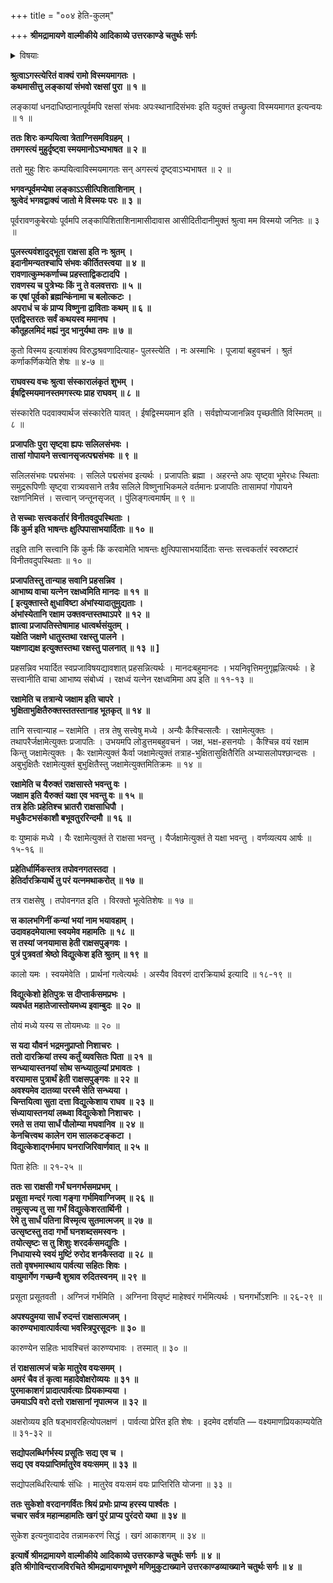 +++
title = "००४ हेति-कुलम्"

+++
**श्रीमद्रामायणे वाल्मीकीये आदिकाव्ये उत्तरकाण्डे चतुर्थः सर्गः**

<details><summary>विषयाः</summary>

अगस्त्य-मुखाल् लङ्कायां  
कुबेर-निवासात् पूर्वम् अपि  
राक्षस-स्थिति-श्रवण-विस्मितेन रामेण  
तं प्रति राक्षस-मूल-कथन-प्रार्थना ॥ १ ॥  
अगस्त्येन तं प्रति  
यक्ष-राक्षस-शब्द-प्रवृत्ति-निमित्त-कथन-पूर्वकं  
रक्षः-कुल--मूल-भूत--हेति-वंश-कथनारंभः ॥ २ ॥  
हेति-सुताद् विद्युत्-केशात् सुकेशोत्पत्तिः ॥ ३ ॥  
पार्वती-परमेश्वराभ्यां तस्मै वरदानम् ॥ ४ ॥
</details>


**श्रुत्वाऽगस्त्येरितं वाक्यं रामो विस्मयमागतः ।  
कथमासीत्तु लङ्कायां संभवो रक्षसां पुरा ॥ १ ॥**

लङ्कायां धनदाधिष्ठानात्पूर्वमपि रक्षसां संभवः अपःस्थानादिसंभवः इति यदुक्तं तच्छ्रुत्वा विस्मयमागत इत्यन्वयः ॥ १ ॥

**ततः शिरः कम्पयित्वा त्रेताग्निसमविग्रहम् ।  
तमगस्त्यं मुहुर्दृष्ट्वा स्मयमानोऽभ्यभाषत ॥ २ ॥**

ततो मुहुः शिरः कम्पयित्वाविस्मयमागतः सन् अगस्त्यं दृष्ट्वाऽभ्यभाषत ॥ २ ॥

**भगवन्पूर्वमप्येषा लङ्काऽऽसीत्पिशिताशिनाम् ।  
श्रुत्वेदं भगवद्वाक्यं जातो मे विस्मयः परः ॥ ३ ॥**

पूर्वरावणकुबेरयोः पूर्वमपि लङ्कापिशिताशिनामासीदावास आसीदितीदानीमुक्तं श्रुत्वा मम विस्मयो जनितः ॥ ३ ॥

**पुलस्त्यवंशादुद्भूता राक्षसा इति नः श्रुतम् ।  
इदानीमन्यतश्चापि संभवः कीर्तितस्त्वया ॥ ४ ॥  
रावणात्कुम्भकर्णाच्च प्रहस्ताद्विकटादपि ।  
रावणस्य च पुत्रेभ्यः किं नु ते वलवत्तराः ॥ ५ ॥  
क एषां पूर्वको ब्रह्मन्किंनामा च बलोत्कटः ।  
अपराधं च कं प्राप्य विष्णुना द्राविताः कथम् ॥ ६ ॥  
एतद्विस्तरतः सर्वं कथयस्व ममानघ ।  
कौतूहलमिदं मह्यं नुद भानुर्यथा तमः ॥ ७ ॥**

कुतो विस्मय इत्याशंक्य विरुद्धश्रवणादित्याह- पुलस्त्येति । नः अस्माभिः । पूजायां बहुवचनं । श्रुतं कर्णाकर्णिकयेति शेषः ॥ ४-७ ॥

**राघवस्य वचः श्रुत्वा संस्कारालंकृतं शुभम् ।  
ईषद्विस्मयमानस्तमगस्त्यः प्राह राघवम् ॥ ८ ॥**

संस्कारेति पदवाक्यार्थज संस्कारेति यावत् । ईषद्विस्मयमान इति । सर्वज्ञोप्यजानन्निव पृच्छतीति विस्मितम् ॥ ८ ॥

**प्रजापतिः पुरा सृष्ट्वा ह्यपः सलिलसंभवः ।  
तासां गोपायने सत्त्वानसृजत्पद्मसंभवः ॥ ९ ॥**

सलिलसंभवः पद्मसंभवः । सलिले पद्मसंभव इत्यर्थः । प्रजापतिः ब्रह्मा । अहरन्ते अपः सृष्ट्वा भूमेरधः स्थिताः समुद्ररूपिणीः सृष्ट्वा रात्र्यवसाने तत्रैव सलिले विष्णुनाभिकमले वर्तमानः प्रजापतिः तासामपां गोपायने रक्षणनिमित्तं । सत्त्वान् जन्तूनसृजत् । पुंलिङ्गत्वमार्षम् ॥ ९ ॥

**ते सच्चाः सत्त्वकर्तारं विनीतवदुपस्थिताः ।  
किं कुर्म इति भाषन्तः क्षुत्पिपासाभयार्दिताः ॥ १० ॥**

तइति तानि सत्त्वानि किं कुर्मः किं करवामेति भाषन्तः क्षुत्पिपासाभयार्दिताः सन्तः सत्त्वकर्तारं स्वस्रष्टारं विनीतवदुपस्थिताः ॥ १० ॥

**प्रजापतिस्तु तान्याह सवानि प्रहसन्निव ।  
आभाष्य वाचा यत्नेन रक्षध्वमिति मानदः ॥ ११ ॥  
\[ इत्युक्तास्ते क्षुधाविष्टा अंभांस्यादातुमुद्यताः ।  
अंभांस्येतानि रक्षाम उक्तवन्तस्तथाऽपरे ॥ १२ ॥  
ज्ञात्वा प्रजापतिस्तेषामाह धात्वर्थसंयुतम् ।  
यक्षेति जक्षणे धातुस्तथा रक्षस्तु पालने ।  
यक्षणाद्यक्ष इत्युक्तस्तथा रक्षस्तु पालनात् ॥ १३ ॥ \]**

प्रहसन्निव भयार्दित स्वप्रजाविषयद्यावशात् प्रहसन्नित्यर्थः । मानदःबहुमानदः । भयनिवृत्तिमनुगृह्णन्नित्यर्थः । हे सत्त्वानीति वाचा आभाष्य संबोध्यं । रक्षध्वं यत्नेन रक्षध्वमिमा अप इति ॥ ११-१३ ॥

**रक्षामेति च तत्रान्ये जक्षाम इति चापरे ।  
भुक्षिताभुक्षितैरुक्तस्ततस्तानाह भूतकृत् ॥ १४ ॥**

तानि सत्त्वान्याह – रक्षामेति । तत्र तेषु सत्त्वेषु मध्ये । अन्यैः कैश्चित्सत्वैः । रक्षामेत्युक्तः । तथापरैर्जक्षामेत्युक्तः प्रजापतिः । उभयमपि लोडुत्तमबहुवचनं । जक्ष, भक्ष-हसनयोः । कैश्चिन्न वयं रक्षाम किन्तु जक्षामेत्युक्तः । कैः रक्षामेत्युक्तं कैर्वा जक्षामेत्युक्तं तत्राह-भुक्षितासुक्षितैरिति अभ्यासलोपश्छान्दसः । अबुभुक्षितैः रक्षामेत्युक्तं बुभुक्षितैस्तु जक्षामेत्युक्तमितिक्रमः ॥ १४ ॥

**रक्षामेति च यैरुक्तं राक्षसास्ते भवन्तु वः ।  
जक्षाम इति यैरुक्तं यक्षा एव भवन्तु वः ॥ १५ ॥  
तत्र हेतिः प्रहेतिश्च भ्रातरौ राक्षसाधिपौ ।  
मधुकैटभसंकाशौ बभूवतुररिन्दमौ ॥ १६ ॥**

वः युष्माकं मध्ये । यैः रक्षामेत्युक्तं ते राक्षसा भवन्तु । यैर्जक्षामेत्युक्तं ते यक्षा भवन्तु । वर्णव्यत्यय आर्षः ॥ १५-१६ ॥

**प्रहेतिर्धार्मिकस्तत्र तपोवनगतस्तदा ।  
हेतिर्दारक्रियार्थे तु परं यत्नमथाकरोत् ॥ १७ ॥**

तत्र राक्षसेषु । तपोवनगत इति । विरक्तो भूत्वेतिशेषः ॥ १७ ॥

**स कालभगिनीं कन्यां भयां नाम भयावहाम् ।  
उदावहदमेयात्मा स्वयमेव महामतिः ॥ १८ ॥  
स तस्यां जनयामास हेती राक्षसपुङ्गवः ।  
पुत्रं पुत्रवतां श्रेष्ठो विद्युत्केश इति श्रुतम् ॥ १९ ॥**

कालो यमः । स्वयमेवेति । प्रार्थनां गत्वेत्यर्थः । अस्यैव विवरणं दारक्रियार्थ इत्यादि ॥ १८-१९ ॥

**विद्युत्केशो हेतिपुत्रः स दीप्तार्कसमप्रभः ।  
व्यवर्धत महातेजास्तोयमध्य इवाम्बुदः ॥ २० ॥**

तोयं मध्ये यस्य स तोयमध्यः ॥ २० ॥

**स यदा यौवनं भद्रमनुप्राप्तो निशाचरः ।  
ततो दारक्रियां तस्य कर्तुं व्यवसितः पिता ॥ २१ ॥  
सन्ध्यायास्तनयां सोथ सन्ध्यातुल्यां प्रभावतः ।  
वरयामास पुत्रार्थं हेती राक्षसपुङ्गवः ॥ २२ ॥  
अवश्यमेव दातव्या परस्मै सेति सन्ध्यया ।  
चिन्तयित्वा सुता दत्ता विद्युत्केशाय राघव ॥ २३ ॥  
संध्यायास्तनयां लब्ध्वा विद्युत्केशो निशाचरः ।  
रमते स तया सार्धं पौलोम्या मघवानिव ॥ २४ ॥  
केनचित्त्वथ कालेन राम सालकटङ्कटा ।  
विद्युत्केशाद्गर्भमाप घनराजिरिवार्णवात् ॥ २५ ॥**

पिता हेतिः ॥ २१-२५ ॥

**ततः सा राक्षसी गर्भं घनगर्भसमप्रभम् ।  
प्रसूता मन्दरं गत्वा गङ्गा गर्भमिवाग्निजम् ॥ २६ ॥  
तमुत्सृज्य तु सा गर्भं विद्युत्केशरतार्थिनी ।  
रेमे तु सार्धं पतिना विस्मृत्य सुतमात्मजम् ॥ २७ ॥  
उत्सृष्टस्तु तदा गर्भो घनशब्दसमस्वनः ।  
तयोत्सृष्टः स तु शिशुः शरदर्कसमद्युतिः ।  
निधायास्ये स्वयं मुष्टिं रुरोद शनकैस्तदा ॥ २८ ॥  
ततो वृषभमास्थाय पार्वत्या सहितः शिवः ।  
वायुमार्गेण गच्छन्वै शुश्राव रुदितस्वनम् ॥ २९ ॥**

प्रसूता प्रसूतवती । अग्निजं गर्भमिति । अग्निना विसृष्टं माहेश्वरं गर्भमित्यर्थः । घनगर्भोऽशनिः ॥ २६-२९ ॥

**अपश्यदुमया सार्धं रुदन्तं राक्षसात्मजम् ।  
कारुण्यभावात्पार्वत्या भवस्त्रिपुरसूदनः ॥ ३० ॥**

कारुण्येन सहितः भावश्चित्तं कारुण्यभावः । तस्मात् ॥ ३० ॥

**तं राक्षसात्मजं चक्रे मातुरेव वयःसमम् ।  
अमरं चैव तं कृत्वा महादेवोक्षरोव्ययः ॥ ३१ ॥  
पुरमाकाशगं प्रादात्पार्वत्याः प्रियकाम्यया ।  
उमयाऽपि वरो दत्तो राक्षसानां नृपात्मज ॥ ३२ ॥**

अक्षरोव्यय इति षड्भावरहित्योपलक्षणं । पार्वत्या प्रेरित इति शेषः । इदमेव दर्शयति — वक्ष्यमाणप्रियकाम्ययेति ॥ ३१-३२ ॥

**सद्योपलब्धिर्गर्भस्य प्रसूतिः सद्य एव च ।  
सद्य एव वयःप्राप्तिर्मातुरेव वयःसमम् ॥ ३३ ॥**

सद्योपलब्धिरित्यार्षः संधिः । मातुरेव वयःसमं वयः प्राप्तिरिति योजना ॥ ३३ ॥

**ततः सुकेशो वरदानगर्वितः श्रियं प्रभोः प्राप्य हरस्य पार्श्वतः ।  
चचार सर्वत्र महान्महामतिः खगं पुरं प्राप्य पुरंदरो यथा ॥ ३४ ॥**

सुकेश इत्यनुवादादेव तन्नामकरणं सिद्धं । खगं आकाशगम् ॥ ३४ ॥

**इत्यार्षे श्रीमद्रामायणे वाल्मीकीये आदिकाव्ये उत्तरकाण्डे चतुर्थः सर्गः ॥ ४ ॥  
इति श्रीगोविन्दराजविरचिते श्रीमद्रामायणभूषणे मणिमुकुटाख्याने उत्तरकाण्डव्याख्याने चतुर्थः सर्गः ॥ ४ ॥**

